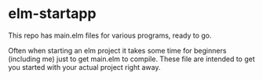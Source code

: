# elm-startapp
This repo has main.elm files for various programs, ready to go.

Often when starting an elm project it takes some time for beginners (including me) just to get main.elm to compile. These file are intended to get you started with your actual project right away.
